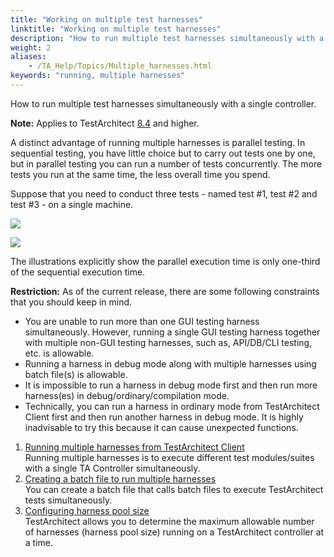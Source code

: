 ```yaml
--- 
title: "Working on multiple test harnesses"
linktitle: "Working on multiple test harnesses"
description: "How to run multiple test harnesses simultaneously with a single controller."
weight: 2
aliases: 
    - /TA_Help/Topics/Multiple_harnesses.html
keywords: "running, multiple harnesses"
---
```


How to run multiple test harnesses simultaneously with a single controller.

**Note:** Applies to TestArchitect [8.4](/TA_ReleaseNotes/DITA_source/Whats_New_8.4.html) and higher.

A distinct advantage of running multiple harnesses is parallel testing. In sequential testing, you have little choice but to carry out tests one by one, but in parallel testing you can run a number of tests concurrently. The more tests you run at the same time, the less overall time you spend.

Suppose that you need to conduct three tests - named test \#1, test \#2 and test \#3 - on a single machine.

![](/images/TA_Help/Images/sequential_testing.png)

![](/images/TA_Help/Images/parallel_testing.png)

The illustrations explicitly show the parallel execution time is only one-third of the sequential execution time.

**Restriction:** As of the current release, there are some following constraints that you should keep in mind.

-   You are unable to run more than one GUI testing harness simultaneously. However, running a single GUI testing harness together with multiple non-GUI testing harnesses, such as, API/DB/CLI testing, etc. is allowable.
-   Running a harness in debug mode along with multiple harnesses using batch file\(s\) is allowable.
-   It is impossible to run a harness in debug mode first and then run more harness\(es\) in debug/ordinary/compilation mode.
-   Technically, you can run a harness in ordinary mode from TestArchitect Client first and then run another harness in debug mode. It is highly inadvisable to try this because it can cause unexpected functions.

1.  [Running multiple harnesses from TestArchitect Client](/TA_Help/Topics/Multiple_harnesses_running.html)  
Running multiple harnesses is to execute different test modules/suites with a single TA Controller simultaneously.
2.  [Creating a batch file to run multiple harnesses](/TA_Help/Topics/Multiple_harnesses_creating_batch_file.html)  
You can create a batch file that calls batch files to execute TestArchitect tests simultaneously.
3.  [Configuring harness pool size](/TA_Help/Topics/Multiple_harnesses_pool_size.html)  
TestArchitect allows you to determine the maximum allowable number of harnesses \(harness pool size\) running on a TestArchitect controller at a time.




